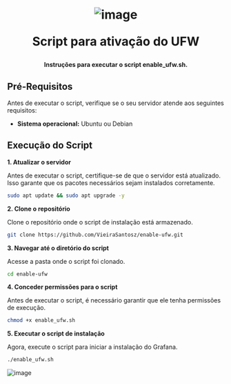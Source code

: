 <h1 align="center">

![image](https://github.com/user-attachments/assets/208b5073-3233-4ba3-aa4e-180979c800c0)

Script para ativação do UFW

</h1>

<h4 align="center">

Instruções para executar o script enable_ufw.sh. 

</h4>

## Pré-Requisitos

Antes de executar o script, verifique se o seu servidor atende aos seguintes requisitos:

- **Sistema operacional:** Ubuntu ou Debian

## Execução do Script
**1. Atualizar o servidor**

Antes de executar o script, certifique-se de que o servidor está atualizado. Isso garante que os pacotes necessários sejam instalados corretamente.
```bash
sudo apt update && sudo apt upgrade -y
```

**2. Clone o repositório**

Clone o repositório onde o script de instalação está armazenado.
```bash
git clone https://github.com/VieiraSantosz/enable-ufw.git
```

**3. Navegar até o diretório do script**

Acesse a pasta onde o script foi clonado.
```bash
cd enable-ufw
```

**4. Conceder permissões para o script**

Antes de executar o script, é necessário garantir que ele tenha permissões de execução.
```bash
chmod +x enable_ufw.sh
```

**5. Executar o script de instalação**

Agora, execute o script para iniciar a instalação do Grafana.
```bash
./enable_ufw.sh
```

![image](https://github.com/user-attachments/assets/5f5ee545-e05f-4fc1-b5b5-305b7d141c47)





